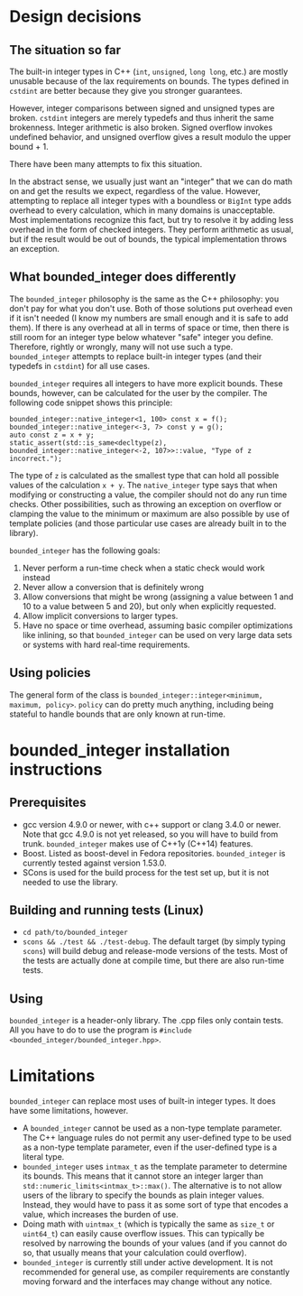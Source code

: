 # Design decisions

## The situation so far

The built-in integer types in C++ (`int`, `unsigned`, `long long`, etc.) are mostly unusable because of the lax requirements on bounds. The types defined in `cstdint` are better because they give you stronger guarantees.

However, integer comparisons between signed and unsigned types are broken. `cstdint` integers are merely typedefs and thus inherit the same brokenness. Integer arithmetic is also broken. Signed overflow invokes undefined behavior, and unsigned overflow gives a result modulo the upper bound + 1.

There have been many attempts to fix this situation.

In the abstract sense, we usually just want an "integer" that we can do math on and get the results we expect, regardless of the value. However, attempting to replace all integer types with a boundless or `BigInt` type adds overhead to every calculation, which in many domains is unacceptable. Most implementations recognize this fact, but try to resolve it by adding less overhead in the form of checked integers. They perform arithmetic as usual, but if the result would be out of bounds, the typical implementation throws an exception.

## What bounded_integer does differently

The `bounded_integer` philosophy is the same as the C++ philosophy: you don't pay for what you don't use. Both of those solutions put overhead even if it isn't needed (I know my numbers are small enough and it is safe to add them). If there is any overhead at all in terms of space or time, then there is still room for an integer type below whatever "safe" integer you define. Therefore, rightly or wrongly, many will not use such a type. `bounded_integer` attempts to replace built-in integer types (and their typedefs in `cstdint`) for all use cases.

`bounded_integer` requires all integers to have more explicit bounds. These bounds, however, can be calculated for the user by the compiler. The following code snippet shows this principle:

	bounded_integer::native_integer<1, 100> const x = f();
	bounded_integer::native_integer<-3, 7> const y = g();
	auto const z = x + y;
	static_assert(std::is_same<decltype(z), bounded_integer::native_integer<-2, 107>>::value, "Type of z incorrect.");

The type of `z` is calculated as the smallest type that can hold all possible values of the calculation `x + y`. The `native_integer` type says that when modifying or constructing a value, the compiler should not do any run time checks. Other possibilities, such as throwing an exception on overflow or clamping the value to the minimum or maximum are also possible by use of template policies (and those particular use cases are already built in to the library).

`bounded_integer` has the following goals:
1. Never perform a run-time check when a static check would work instead
2. Never allow a conversion that is definitely wrong
3. Allow conversions that might be wrong (assigning a value between 1 and 10 to a value between 5 and 20), but only when explicitly requested.
4. Allow implicit conversions to larger types.
5. Have no space or time overhead, assuming basic compiler optimizations like inlining, so that `bounded_integer` can be used on very large data sets or systems with hard real-time requirements.

## Using policies

The general form of the class is `bounded_integer::integer<minimum, maximum, policy>`. `policy` can do pretty much anything, including being stateful to handle bounds that are only known at run-time.

# bounded_integer installation instructions

## Prerequisites

* gcc version 4.9.0 or newer, with c++ support or clang 3.4.0 or newer. Note that gcc 4.9.0 is not yet released, so you will have to build from trunk. `bounded_integer` makes use of C++1y (C++14) features.
* Boost. Listed as boost-devel in Fedora repositories. `bounded_integer` is currently tested against version 1.53.0.
* SCons is used for the build process for the test set up, but it is not needed to use the library.

## Building and running tests (Linux)

* `cd path/to/bounded_integer`
* `scons && ./test && ./test-debug`. The default target (by simply typing `scons`) will build debug and release-mode versions of the tests. Most of the tests are actually done at compile time, but there are also run-time tests.

## Using

`bounded_integer` is a header-only library. The .cpp files only contain tests. All you have to do to use the program is `#include <bounded_integer/bounded_integer.hpp>`.

# Limitations

`bounded_integer` can replace most uses of built-in integer types. It does have some limitations, however.

* A `bounded_integer` cannot be used as a non-type template parameter. The C++ language rules do not permit any user-defined type to be used as a non-type template parameter, even if the user-defined type is a literal type.
* `bounded_integer` uses `intmax_t` as the template parameter to determine its bounds. This means that it cannot store an integer larger than `std::numeric_limits<intmax_t>::max()`. The alternative is to not allow users of the library to specify the bounds as plain integer values. Instead, they would have to pass it as some sort of type that encodes a value, which increases the burden of use.
* Doing math with `uintmax_t` (which is typically the same as `size_t` or `uint64_t`) can easily cause overflow issues. This can typically be resolved by narrowing the bounds of your values (and if you cannot do so, that usually means that your calculation could overflow).
* `bounded_integer` is currently still under active development. It is not recommended for general use, as compiler requirements are constantly moving forward and the interfaces may change without any notice.
